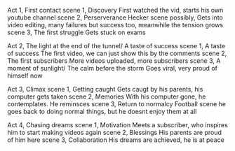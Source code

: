 Act 1, First contact
	scene 1, Discovery
		First watched the vid, starts his own youtube channel
	scene 2, Perserverance
		Hecker scene possibly, Gets into video editing, many failures but success too, meanwhile the tension grows
	scene 3, The first struggle
		Gets stuck on exams


Act 2, The light at the end of the tunnel/ A taste of success
	scene 1, A taste of success
		The first video, we can  just show this by the comments
	scene 2, The first subscribers
		More videos uploaded, more subscribers
	scene 3, A moment of sunlight/ The calm before the storm
		Goes viral, very proud of himself now



Act 3, Climax
	scene 1, Getting caught
		Gets caugt by his parents, his computer gets taken
	scene 2, Memories
		With his computer gone, he contemplates. He reminsces
	scene 3, Return to normalcy
		Football scene
		he goes back to doing normal things, but he doesnt enjoy them at all


Act 4, Chasing dreams
	scene 1, Motivation
		Meets a subscriber, who inspires him to start making videos again
	scene 2, Blessings
		His parents are proud of him here
	scene 3, Collaboration
		His dreams are achieved, he is at peace


